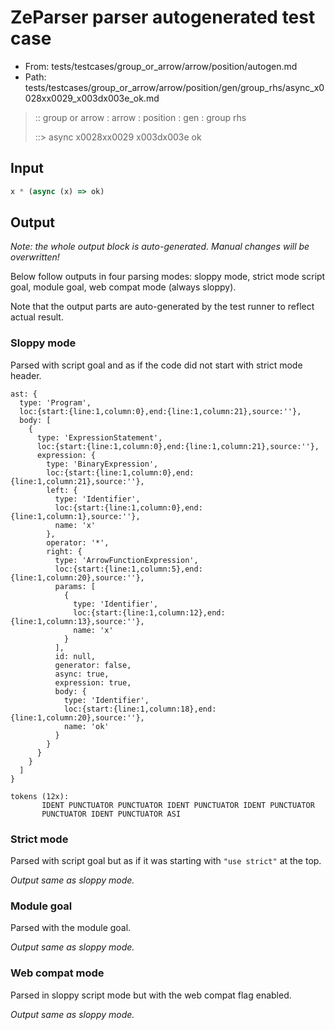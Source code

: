 # ZeParser parser autogenerated test case

- From: tests/testcases/group_or_arrow/arrow/position/autogen.md
- Path: tests/testcases/group_or_arrow/arrow/position/gen/group_rhs/async_x0028xx0029_x003dx003e_ok.md

> :: group or arrow : arrow : position : gen : group rhs
>
> ::> async x0028xx0029 x003dx003e ok

## Input


`````js
x * (async (x) => ok)
`````

## Output

_Note: the whole output block is auto-generated. Manual changes will be overwritten!_

Below follow outputs in four parsing modes: sloppy mode, strict mode script goal, module goal, web compat mode (always sloppy).

Note that the output parts are auto-generated by the test runner to reflect actual result.

### Sloppy mode

Parsed with script goal and as if the code did not start with strict mode header.

`````
ast: {
  type: 'Program',
  loc:{start:{line:1,column:0},end:{line:1,column:21},source:''},
  body: [
    {
      type: 'ExpressionStatement',
      loc:{start:{line:1,column:0},end:{line:1,column:21},source:''},
      expression: {
        type: 'BinaryExpression',
        loc:{start:{line:1,column:0},end:{line:1,column:21},source:''},
        left: {
          type: 'Identifier',
          loc:{start:{line:1,column:0},end:{line:1,column:1},source:''},
          name: 'x'
        },
        operator: '*',
        right: {
          type: 'ArrowFunctionExpression',
          loc:{start:{line:1,column:5},end:{line:1,column:20},source:''},
          params: [
            {
              type: 'Identifier',
              loc:{start:{line:1,column:12},end:{line:1,column:13},source:''},
              name: 'x'
            }
          ],
          id: null,
          generator: false,
          async: true,
          expression: true,
          body: {
            type: 'Identifier',
            loc:{start:{line:1,column:18},end:{line:1,column:20},source:''},
            name: 'ok'
          }
        }
      }
    }
  ]
}

tokens (12x):
       IDENT PUNCTUATOR PUNCTUATOR IDENT PUNCTUATOR IDENT PUNCTUATOR
       PUNCTUATOR IDENT PUNCTUATOR ASI
`````

### Strict mode

Parsed with script goal but as if it was starting with `"use strict"` at the top.

_Output same as sloppy mode._

### Module goal

Parsed with the module goal.

_Output same as sloppy mode._

### Web compat mode

Parsed in sloppy script mode but with the web compat flag enabled.

_Output same as sloppy mode._
